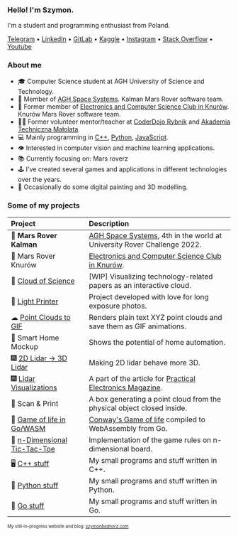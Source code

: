 ### Hello! I'm Szymon.
I'm a student and programming enthusiast from Poland.

[Telegram](https://t.me/dsonyy) • [LinkedIn](https://www.linkedin.com/in/szymonbednorz/) • [GitLab](https://gitlab.com/dsonyy) • [Kaggle](https://www.kaggle.com/dsonyy) • [Instagram](https://www.instagram.com/dsonyy/) • [Stack Overflow](https://stackoverflow.com/users/7389107/szymon-bednorz) • [Youtube](https://www.youtube.com/channel/UCTK1G50nzIpqyXorTgXk7kw)

### About me
- 🎓 Computer Science student at AGH University of Science and Technology.
- 🤖 Member of [AGH Space Systems](https://pl-pl.facebook.com/aghspace/). Kalman Mars Rover software team.
- 🤖 Former member of [Electronics and Computer Science Club in Knurów](https://github.com/knei-knurow). Knurów Mars Rover software team.
- 👨‍🏫 Former volunteer mentor/teacher at [CoderDojo Rybnik](https://coderdojo.org.pl/) and [Akademia Techniczna Małolata](https://www.facebook.com/atm.rybnik/).
- 💻 Mainly programming in [C++](https://github.com/dsonyy/cpp-stuff), [Python](https://github.com/dsonyy/python-stuff), [JavaScript](https://github.com/dsonyy/frontend-stuff).
- 👁 Interested in computer vision and machine learning applications.
- 📚 Currently focusing on: Mars roverz
- 🕹 I've created several games and applications in different technologies over the years.
- 🎨 Occasionally do some digital painting and 3D modelling.

### Some of my projects
|**Project**|**Description**|
|:---|:---|
|🚀 **Mars Rover Kalman**|[AGH Space Systems](https://pl-pl.facebook.com/aghspace/), 4th in the world at University Rover Challenge 2022. |
|🚀 Mars Rover Knurów|[Electronics and Computer Science Club in Knurów](https://github.com/knei-knurow). |
|🧪 [Cloud of Science](https://github.com/dsonyy/cloud-of-science)| [WIP] Visualizing technology-related papers as an interactive cloud. |
|🔦 [Light Printer](https://github.com/dsonyy/light-printer)|Project developed with love for long exposure photos.|
|☁ [Point Clouds to GIF](https://github.com/dsonyy/point-cloud-to-gif)|Renders plain text XYZ point clouds and save them as GIF animations.|
|🏡 Smart Home Mockup|Shows the potential of home automation.|
|🎆 [2D Lidar -> 3D Lidar](https://github.com/knei-knurow/lidar-2d-to-3d)| Making 2D lidar behave more 3D. |
|🎆 [Lidar Visualizations](https://github.com/knei-knurow/lidar-visualizations)| A part of the article for [Practical Electronics Magazine](https://ep.com.pl/).|
|🤖 Scan & Print|A box generating a point cloud from the physical object closed inside.|
|🧬 [Game of life in Go/WASM](https://github.com/dsonyy/wasm-game-of-life)|[Conway's Game of life](https://en.wikipedia.org/wiki/Conway%27s_Game_of_Life) compiled to WebAssembly from Go.|
|🤨 [n-Dimensional Tic-Tac-Toe](https://github.com/dsonyy/n-dimensional-tic-tac-toe)|Implementation of the game rules on n-dimensional board.|
|🖥 [C++ stuff](https://github.com/dsonyy/cpp-stuff)|My small programs and stuff written in C++.|
|🐍 [Python stuff](https://github.com/dsonyy/python-stuff)|My small programs and stuff written in Python.|
|🦦 [Go stuff](https://github.com/dsonyy/go-stuff)|My small programs and stuff written in Go.|
  
<sup><sup>My still-in-progress website and blog: *[szymonbednorz.com](https://szymonbednorz.com)*</sup></sup>
